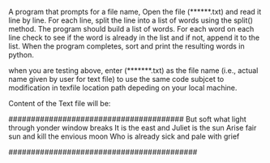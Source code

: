 A program that prompts for a file name, Open the file (******.txt) and read it line by line. For each line,
split the line into a list of words using the split() method. The program should build a list of words. For each word on each 
line check to see if the word is already in the list and if not, append it to the list. When the program 
completes, sort and print the resulting words in python. 

when you are testing above, enter (*******.txt) as the file name (i.e., actual name given by user for text file) to use the same code subjcet 
to modification in texfile location path depeding on your local machine. 

Content of the Text file will be:

#######################################
But soft what light through yonder window breaks
It is the east and Juliet is the sun
Arise fair sun and kill the envious moon
Who is already sick and pale with grief

##########################################

